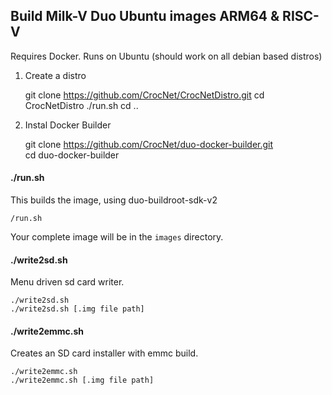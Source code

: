 ## Build Milk-V Duo Ubuntu images ARM64 & RISC-V  
  
  
Requires Docker.  Runs on Ubuntu (should work on all debian based distros)

1. Create a distro

    git clone https://github.com/CrocNet/CrocNetDistro.git
    cd CrocNetDistro
    ./run.sh
    cd ..

2. Instal Docker Builder 

    git clone https://github.com/CrocNet/duo-docker-builder.git  
    cd duo-docker-builder  

  
#### ./run.sh  
  
This builds the image, using duo-buildroot-sdk-v2  

    /run.sh  

Your complete image will be in the `images` directory.  
  
#### ./write2sd.sh  
  
Menu driven sd card writer.  

    ./write2sd.sh
    ./write2sd.sh [.img file path]

#### ./write2emmc.sh
  
Creates an SD card installer with emmc build. 

    ./write2emmc.sh
    ./write2emmc.sh [.img file path]
